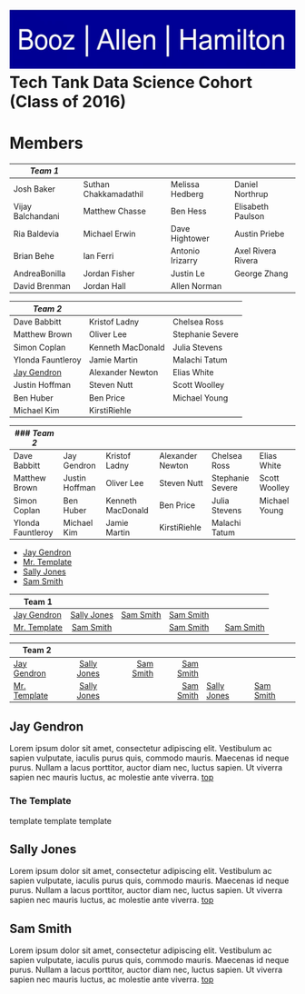 ![BAH Logo.](images/boozallenlogo.jpg) 
Tech Tank Data Science Cohort (Class of 2016)
================

# Members



|*Team 1* |  |  |  |
| ---- | ---- | ---- | ---- |
| Josh Baker | Suthan Chakkamadathil | Melissa Hedberg | Daniel Northrup | 
| Vijay Balchandani | Matthew Chasse | Ben Hess | Elisabeth Paulson | 
| Ria Baldevia | Michael Erwin | Dave Hightower | Austin Priebe | 
| Brian Behe | Ian Ferri | Antonio Irizarry | Axel Rivera Rivera | 
| AndreaBonilla | Jordan Fisher | Justin Le | George Zhang | 
| David Brenman | Jordan Hall | Allen Norman |  | 




|*Team 2* |  |  |
| ---- | ---- | ---- |
| Dave Babbitt | Kristof Ladny | Chelsea Ross | 
| Matthew Brown | Oliver Lee | Stephanie Severe | 
| Simon Coplan | Kenneth MacDonald | Julia Stevens | 
| Ylonda Fauntleroy | Jamie Martin | Malachi Tatum | 
| [Jay Gendron](#jay-gendron) | Alexander Newton | Elias White | 
| Justin Hoffman | Steven Nutt | Scott Woolley | 
| Ben Huber | Ben Price | Michael Young | 
| Michael Kim | KirstiRiehle |  | 



| ### *Team 2* |   |    |    |    |    |
| --- | --- | --- | --- | --- | --- |
| Dave Babbitt | Jay Gendron | Kristof Ladny | Alexander Newton | Chelsea Ross | Elias White | 
| Matthew Brown | Justin Hoffman | Oliver Lee | Steven Nutt | Stephanie Severe | Scott Woolley | 
| Simon Coplan | Ben Huber | Kenneth MacDonald | Ben Price | Julia Stevens | Michael Young | 
| Ylonda Fauntleroy | Michael Kim | Jamie Martin | KirstiRiehle | Malachi Tatum |     |

- [Jay Gendron](#jay-gendron)
- [Mr. Template](#the-template)
- [Sally Jones](#sally-jones)
- [Sam Smith](#sam-smith) 
 
| Team 1        |          |   |      |  |   |
| ------------- |:-------------:| -----:|-----:|----|----|
| [Jay Gendron](#jay-gendron) | [Sally Jones](#sally-jones) |  [Sam Smith](#sam-smith) | [Sam Smith](#sam-smith) | | |
|[Mr. Template](#the-template)  | [Sam Smith](#sam-smith) |  | [Sam Smith](#sam-smith) | |[Sam Smith](#sam-smith) |

|Team 2 | | | | | |
| ------------- |:-------------:| -----:|-----:|----|----|
| [Jay Gendron](#jay-gendron) | [Sally Jones](#sally-jones) |  [Sam Smith](#sam-smith) | [Sam Smith](#sam-smith) |  | |
|[Mr. Template](#the-template)  | [Sally Jones](#sally-jones) |  | [Sam Smith](#sam-smith) |[Sally Jones](#sally-jones) | [Sam Smith](#sam-smith)|


## Jay Gendron

Lorem ipsum dolor sit amet, consectetur adipiscing elit. Vestibulum ac sapien vulputate, iaculis purus quis, commodo mauris. Maecenas id neque purus. Nullam a lacus porttitor, auctor diam nec, luctus sapien. Ut viverra sapien nec mauris luctus, ac molestie ante viverra. [top](#members)

### The Template

template template template

## Sally Jones

Lorem ipsum dolor sit amet, consectetur adipiscing elit. Vestibulum ac sapien vulputate, iaculis purus quis, commodo mauris. Maecenas id neque purus. Nullam a lacus porttitor, auctor diam nec, luctus sapien. Ut viverra sapien nec mauris luctus, ac molestie ante viverra. [top](#members)

## Sam Smith

Lorem ipsum dolor sit amet, consectetur adipiscing elit. Vestibulum ac sapien vulputate, iaculis purus quis, commodo mauris. Maecenas id neque purus. Nullam a lacus porttitor, auctor diam nec, luctus sapien. Ut viverra sapien nec mauris luctus, ac molestie ante viverra. [top](#members)


